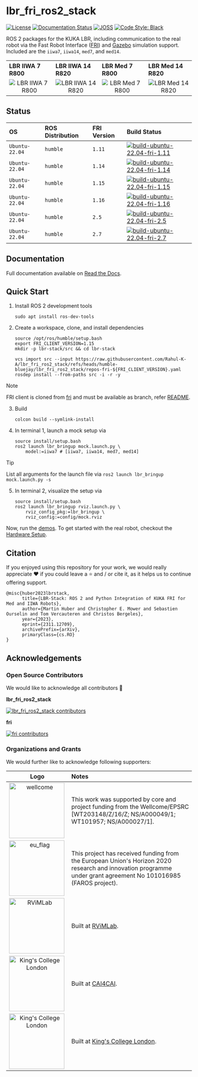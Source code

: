 # lbr_fri_ros2_stack
[![License](https://img.shields.io/github/license/lbr-stack/lbr_fri_ros2_stack)](https://github.com/lbr-stack/lbr_fri_ros2_stack/tree/humble?tab=Apache-2.0-1-ov-file#readme) 
[![Documentation Status](https://readthedocs.org/projects/lbr-stack/badge/?version=latest)](https://lbr-stack.readthedocs.io/en/latest/?badge=latest)
[![JOSS](https://joss.theoj.org/papers/c43c82bed833c02503dd47f2637192ef/status.svg)](https://joss.theoj.org/papers/c43c82bed833c02503dd47f2637192ef) 
[![Code Style: Black](https://img.shields.io/badge/code%20style-black-000000.svg)](https://github.com/psf/black)

ROS 2 packages for the KUKA LBR, including communication to the real robot via the Fast Robot Interface ([FRI](https://github.com/lbr-stack/fri)) and [Gazebo](http://gazebosim.org/) simulation support. Included are the `iiwa7`, `iiwa14`, `med7`, and `med14`.

<body>
    <table>
        <tr>
            <th align="left" width="25%">LBR IIWA 7 R800</th>
            <th align="left" width="25%">LBR IIWA 14 R820</th>
            <th align="left" width="25%">LBR Med 7 R800</th>
            <th align="left" width="25%">LBR Med 14 R820</th>
        </tr>
        <tr>
            <td align="center"><img src="https://raw.githubusercontent.com/lbr-stack/lbr_fri_ros2_stack/humble/lbr_fri_ros2_stack/doc/img/foxglove/iiwa7_r800.png" alt="LBR IIWA 7 R800"></td>
            <td align="center"><img src="https://raw.githubusercontent.com/lbr-stack/lbr_fri_ros2_stack/humble/lbr_fri_ros2_stack/doc/img/foxglove/iiwa14_r820.png" alt="LBR IIWA 14 R820"></td>
            <td align="center"><img src="https://raw.githubusercontent.com/lbr-stack/lbr_fri_ros2_stack/humble/lbr_fri_ros2_stack/doc/img/foxglove/med7_r800.png" alt="LBR Med 7 R800"></td>
            <td align="center"><img src="https://raw.githubusercontent.com/lbr-stack/lbr_fri_ros2_stack/humble/lbr_fri_ros2_stack/doc/img/foxglove/med14_r820.png" alt="LBR Med 14 R820"></td>
        </tr>
    </table>
</body>

## Status
| OS             | ROS Distribution | FRI Version |  Build Status |
| :------------- | :--------------- | :---------- |  :----------- |
| `Ubuntu-22.04` | `humble`         | `1.11`      |  [![build-ubuntu-22.04-fri-1.11](https://github.com/lbr-stack/lbr_fri_ros2_stack/actions/workflows/build-ubuntu-22.04-fri-1.11.yml/badge.svg)](https://github.com/lbr-stack/lbr_fri_ros2_stack/actions/workflows/build-ubuntu-22.04-fri-1.11.yml) |
| `Ubuntu-22.04` | `humble`         | `1.14`      |  [![build-ubuntu-22.04-fri-1.14](https://github.com/lbr-stack/lbr_fri_ros2_stack/actions/workflows/build-ubuntu-22.04-fri-1.14.yml/badge.svg)](https://github.com/lbr-stack/lbr_fri_ros2_stack/actions/workflows/build-ubuntu-22.04-fri-1.14.yml) |
| `Ubuntu-22.04` | `humble`         | `1.15`      |  [![build-ubuntu-22.04-fri-1.15](https://github.com/lbr-stack/lbr_fri_ros2_stack/actions/workflows/build-ubuntu-22.04-fri-1.15.yml/badge.svg)](https://github.com/lbr-stack/lbr_fri_ros2_stack/actions/workflows/build-ubuntu-22.04-fri-1.15.yml) |
| `Ubuntu-22.04` | `humble`         | `1.16`      |  [![build-ubuntu-22.04-fri-1.16](https://github.com/lbr-stack/lbr_fri_ros2_stack/actions/workflows/build-ubuntu-22.04-fri-1.16.yml/badge.svg)](https://github.com/lbr-stack/lbr_fri_ros2_stack/actions/workflows/build-ubuntu-22.04-fri-1.16.yml) |
| `Ubuntu-22.04` | `humble`         | `2.5`      |  [![build-ubuntu-22.04-fri-2.5](https://github.com/lbr-stack/lbr_fri_ros2_stack/actions/workflows/build-ubuntu-22.04-fri-2.5.yml/badge.svg)](https://github.com/lbr-stack/lbr_fri_ros2_stack/actions/workflows/build-ubuntu-22.04-fri-2.5.yml) |
| `Ubuntu-22.04` | `humble`         | `2.7`      |  [![build-ubuntu-22.04-fri-2.7](https://github.com/lbr-stack/lbr_fri_ros2_stack/actions/workflows/build-ubuntu-22.04-fri-2.7.yml/badge.svg)](https://github.com/lbr-stack/lbr_fri_ros2_stack/actions/workflows/build-ubuntu-22.04-fri-2.7.yml) |

## Documentation
Full documentation available on [Read the Docs](https://lbr-stack.readthedocs.io/en/latest).

## Quick Start
1. Install ROS 2 development tools

    ```shell
    sudo apt install ros-dev-tools
    ```

2. Create a workspace, clone, and install dependencies
   
    ```shell
    source /opt/ros/humble/setup.bash
    export FRI_CLIENT_VERSION=1.15
    mkdir -p lbr-stack/src && cd lbr-stack
    
    vcs import src --input https://raw.githubusercontent.com/Rahul-K-A/lbr_fri_ros2_stack/refs/heads/humble-bluejay/lbr_fri_ros2_stack/repos-fri-${FRI_CLIENT_VERSION}.yaml
    rosdep install --from-paths src -i -r -y
    ```

> [!NOTE]
> FRI client is cloned from [fri](https://github.com/lbr-stack/fri) and must be available as branch, refer [README](https://github.com/lbr-stack/fri?tab=readme-ov-file#contributing).

3. Build

    ```shell
    colcon build --symlink-install
    ```

4. In terminal 1, launch a mock setup via

    ```shell
    source install/setup.bash
    ros2 launch lbr_bringup mock.launch.py \
        model:=iiwa7 # [iiwa7, iiwa14, med7, med14]
    ```

> [!TIP]
> List all arguments for the launch file via `ros2 launch lbr_bringup mock.launch.py -s`

5. In terminal 2, visualize the setup via

    ```shell
    source install/setup.bash
    ros2 launch lbr_bringup rviz.launch.py \
        rviz_config_pkg:=lbr_bringup \
        rviz_config:=config/mock.rviz
    ```

Now, run the [demos](https://lbr-stack.readthedocs.io/en/latest/lbr_fri_ros2_stack/lbr_demos/doc/lbr_demos.html). To get started with the real robot, checkout the [Hardware Setup](https://lbr-stack.readthedocs.io/en/latest/lbr_fri_ros2_stack/lbr_fri_ros2_stack/doc/hardware_setup.html).

## Citation
If you enjoyed using this repository for your work, we would really appreciate ❤️ if you could leave a ⭐ and / or cite it, as it helps us to continue offering support.

```
@misc{huber2023lbrstack,
      title={LBR-Stack: ROS 2 and Python Integration of KUKA FRI for Med and IIWA Robots}, 
      author={Martin Huber and Christopher E. Mower and Sebastien Ourselin and Tom Vercauteren and Christos Bergeles},
      year={2023},
      eprint={2311.12709},
      archivePrefix={arXiv},
      primaryClass={cs.RO}
}
```

## Acknowledgements
### Open Source Contributors
We would like to acknowledge all contributors 🚀

**lbr_fri_ros2_stack**

[![lbr_fri_ros2_stack contributors](https://contrib.rocks/image?repo=lbr-stack/lbr_fri_ros2_stack&max=20)](https://github.com/lbr-stack/lbr_fri_ros2_stack/graphs/contributors)

**fri**

[![fri contributors](https://contrib.rocks/image?repo=lbr-stack/fri&max=20)](https://github.com/lbr-stack/fri/graphs/contributors)

### Organizations and Grants
We would further like to acknowledge following supporters:

| Logo | Notes |
|:--:|:---|
| <img src="https://medicalengineering.org.uk/wp-content/themes/aalto-child/_assets/images/medicalengineering-logo.svg" alt="wellcome" width="150" align="left">  | This work was supported by core and project funding from the Wellcome/EPSRC [WT203148/Z/16/Z; NS/A000049/1; WT101957; NS/A000027/1]. |
| <img src="https://upload.wikimedia.org/wikipedia/commons/thumb/b/b7/Flag_of_Europe.svg/1920px-Flag_of_Europe.svg.png" alt="eu_flag" width="150" align="left"> | This project has received funding from the European Union's Horizon 2020 research and innovation programme under grant agreement No 101016985 (FAROS project). |
| <img src="https://rvim.online/author/avatar_hu8970a6942005977dc117387facf47a75_62303_270x270_fill_lanczos_center_2.png" alt="RViMLab" width="150" align="left"> | Built at [RViMLab](https://rvim.online/). |
| <img src="https://avatars.githubusercontent.com/u/75276868?s=200&v=4" alt="King's College London" width="150" align="left"> | Built at [CAI4CAI](https://cai4cai.ml/). |
| <img src="https://upload.wikimedia.org/wikipedia/commons/1/14/King%27s_College_London_logo.svg" alt="King's College London" width="150" align="left"> | Built at [King's College London](https://www.kcl.ac.uk/). |

